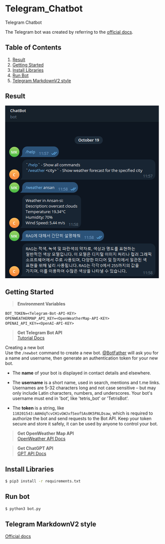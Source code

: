 # Telegram_Chatbot
Telegram Chatbot  

The Telegram bot was created by referring to the [official docs](https://docs.python-telegram-bot.org/en/v21.6/).  

## Table of Contents
1. [Result](#result)  
2. [Getting Started](#getting-started)  
3. [Install Libraries](#install-libraries)  
4. [Run Bot](#run-bot)  
5. [Telegram MarkdownV2 style](#telegram-markdownv2-style)  

## Result

![telegram bot chat image](./result/telegram_bot_chat.png)

## Getting Started
> **Environment Variables**  
```
BOT_TOKEN=<Telegram-Bot-API-KEY>
OPENWEATHERMAP_API_KEY=<OpenWeatherMap-API-KEY>
OPENAI_API_KEY=<OpenAI-API-KEY>
```

> **Get Telegram Bot API**  
[Tutorial Docs](https://core.telegram.org/bots/tutorial) 

Creating a new bot  
Use the `/newbot` command to create a new bot. [@BotFather](https://t.me/botfather) will ask you for a name and username, then generate an authentication token for your new bot.  

- The **name** of your bot is displayed in contact details and elsewhere.  

- The **username** is a short name, used in search, mentions and t.me links. Usernames are 5-32 characters long and not case sensitive – but may only include Latin characters, numbers, and underscores. Your bot's username must end in 'bot’, like 'tetris_bot' or 'TetrisBot'.  

- The **token** is a string, like `110201543:AAHdqTcvCH1vGWJxfSeofSAs0K5PALDsaw`, which is required to authorize the bot and send requests to the Bot API. Keep your token secure and store it safely, it can be used by anyone to control your bot.  
  
> **Get OpenWeather Map API**  
[OpenWeather API Docs](https://openweathermap.org/)  

> **Get ChatGPT API**  
[GPT API Docs](https://platform.openai.com/docs/api-reference/introduction)

## Install Libraries
```bash
$ pip3 install -r requirements.txt
```

## Run bot
```bash
$ python3 bot.py
```

## Telegram MarkdownV2 style
[Official docs](https://core.telegram.org/bots/api#markdownv2-style)  
